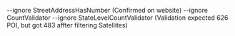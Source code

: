 --ignore StreetAddressHasNumber (Confirmed on website)
--ignore CountValidator --ignore StateLevelCountValidator (Validation expected 626 POI, but got 483 affter filtering Satellites)

